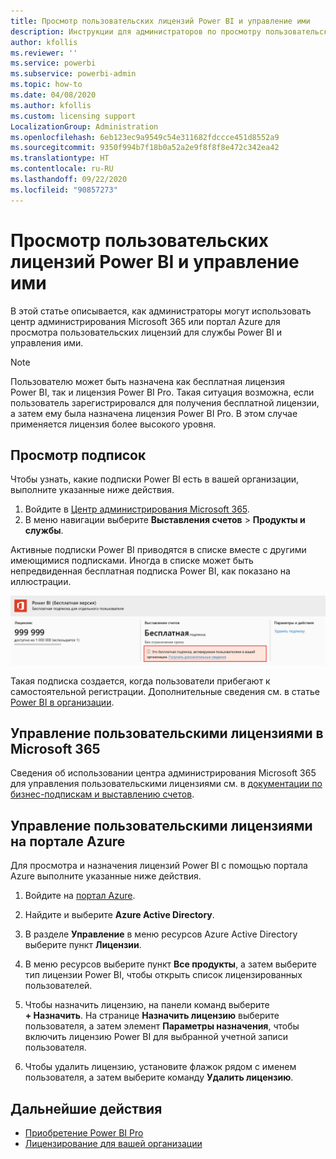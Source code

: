 ```yaml
---
title: Просмотр пользовательских лицензий Power BI и управление ими
description: Инструкции для администраторов по просмотру пользовательских лицензий Power BI и управлению ими в организации.
author: kfollis
ms.reviewer: ''
ms.service: powerbi
ms.subservice: powerbi-admin
ms.topic: how-to
ms.date: 04/08/2020
ms.author: kfollis
ms.custom: licensing support
LocalizationGroup: Administration
ms.openlocfilehash: 6eb123ec9a9549c54e311682fdccce451d8552a9
ms.sourcegitcommit: 9350f994b7f18b0a52a2e9f8f8f8e472c342ea42
ms.translationtype: HT
ms.contentlocale: ru-RU
ms.lasthandoff: 09/22/2020
ms.locfileid: "90857273"
---
```

# <a name="view-and-manage-power-bi-user-licenses"></a>Просмотр пользовательских лицензий Power BI и управление ими

В этой статье описывается, как администраторы могут использовать центр администрирования Microsoft 365 или портал Azure для просмотра пользовательских лицензий для службы Power BI и управления ими.

> [!NOTE]
>
>Пользователю может быть назначена как бесплатная лицензия Power BI, так и лицензия Power BI Pro. Такая ситуация возможна, если пользователь зарегистрировался для получения бесплатной лицензии, а затем ему была назначена лицензия Power BI Pro. В этом случае применяется лицензия более высокого уровня.
>

## <a name="view-your-subscriptions"></a>Просмотр подписок

Чтобы узнать, какие подписки Power BI есть в вашей организации, выполните указанные ниже действия.

1. Войдите в [Центр администрирования Microsoft 365](https://admin.microsoft.com).
2. В меню навигации выберите **Выставления счетов** > **Продукты и службы**.

Активные подписки Power BI приводятся в списке вместе с другими имеющимися подписками. Иногда в списке может быть непредвиденная бесплатная подписка Power BI, как показано на иллюстрации.

  ![Снимок экрана подписки Power BI, на котором приведена бесплатная подписка](media/service-admin-manage-licenses/power-bi-free-user-activated.png)

Такая подписка создается, когда пользователи прибегают к самостоятельной регистрации. Дополнительные сведения см. в статье [Power BI в организации](/microsoft-365/admin/misc/power-bi-in-your-organization?view=o365-worldwide).

## <a name="manage-user-licenses-in-microsoft-365"></a>Управление пользовательскими лицензиями в Microsoft 365

Сведения об использовании центра администрирования Microsoft 365 для управления пользовательскими лицензиями см. в [документации по бизнес-подпискам и выставлению счетов](/microsoft-365/commerce/?view=o365-worldwide).

## <a name="manage-user-licenses-in-azure-portal"></a>Управление пользовательскими лицензиями на портале Azure

Для просмотра и назначения лицензий Power BI с помощью портала Azure выполните указанные ниже действия.

1. Войдите на [портал Azure](https://portal.azure.com).

2. Найдите и выберите **Azure Active Directory**.

3. В разделе **Управление** в меню ресурсов Azure Active Directory выберите пункт **Лицензии**.

4. В меню ресурсов выберите пункт **Все продукты**, а затем выберите тип лицензии Power BI, чтобы открыть список лицензированных пользователей.

5. Чтобы назначить лицензию, на панели команд выберите **+ Назначить**. На странице **Назначить лицензию** выберите пользователя, а затем элемент **Параметры назначения**, чтобы включить лицензию Power BI для выбранной учетной записи пользователя.

6. Чтобы удалить лицензию, установите флажок рядом с именем пользователя, а затем выберите команду **Удалить лицензию**.

## <a name="next-steps"></a>Дальнейшие действия

- [Приобретение Power BI Pro](service-admin-purchasing-power-bi-pro.md)
- [Лицензирование для вашей организации](service-admin-licensing-organization.md)